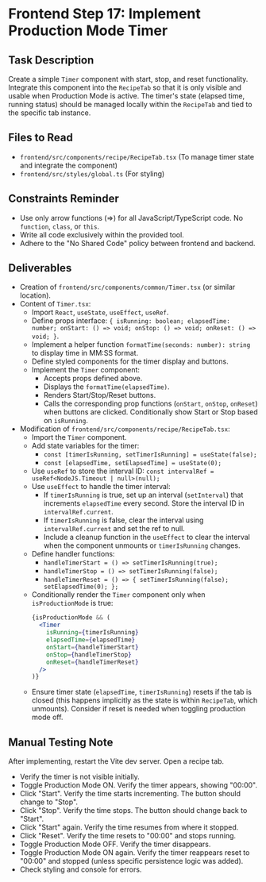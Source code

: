 # Frontend Step 17: Implement Production Mode Timer

## Task Description
Create a simple `Timer` component with start, stop, and reset functionality. Integrate this component into the `RecipeTab` so that it is only visible and usable when Production Mode is active. The timer's state (elapsed time, running status) should be managed locally within the `RecipeTab` and tied to the specific tab instance.

## Files to Read
*   `frontend/src/components/recipe/RecipeTab.tsx` (To manage timer state and integrate the component)
*   `frontend/src/styles/global.ts` (For styling)

## Constraints Reminder
*   Use only arrow functions (=>) for all JavaScript/TypeScript code. No `function`, `class`, or `this`.
*   Write all code exclusively within the provided tool.
*   Adhere to the "No Shared Code" policy between frontend and backend.

## Deliverables
*   Creation of `frontend/src/components/common/Timer.tsx` (or similar location).
*   Content of `Timer.tsx`:
    *   Import `React`, `useState`, `useEffect`, `useRef`.
    *   Define props interface: `{ isRunning: boolean; elapsedTime: number; onStart: () => void; onStop: () => void; onReset: () => void; }`.
    *   Implement a helper function `formatTime(seconds: number): string` to display time in MM:SS format.
    *   Define styled components for the timer display and buttons.
    *   Implement the `Timer` component:
        *   Accepts props defined above.
        *   Displays the `formatTime(elapsedTime)`.
        *   Renders Start/Stop/Reset buttons.
        *   Calls the corresponding prop functions (`onStart`, `onStop`, `onReset`) when buttons are clicked. Conditionally show Start or Stop based on `isRunning`.
*   Modification of `frontend/src/components/recipe/RecipeTab.tsx`:
    *   Import the `Timer` component.
    *   Add state variables for the timer:
        *   `const [timerIsRunning, setTimerIsRunning] = useState(false);`
        *   `const [elapsedTime, setElapsedTime] = useState(0);`
    *   Use `useRef` to store the interval ID: `const intervalRef = useRef<NodeJS.Timeout | null>(null);`
    *   Use `useEffect` to handle the timer interval:
        *   If `timerIsRunning` is true, set up an interval (`setInterval`) that increments `elapsedTime` every second. Store the interval ID in `intervalRef.current`.
        *   If `timerIsRunning` is false, clear the interval using `intervalRef.current` and set the ref to null.
        *   Include a cleanup function in the `useEffect` to clear the interval when the component unmounts or `timerIsRunning` changes.
    *   Define handler functions:
        *   `handleTimerStart = () => setTimerIsRunning(true);`
        *   `handleTimerStop = () => setTimerIsRunning(false);`
        *   `handleTimerReset = () => { setTimerIsRunning(false); setElapsedTime(0); };`
    *   Conditionally render the `Timer` component only when `isProductionMode` is true:
        ```jsx
        {isProductionMode && (
          <Timer
            isRunning={timerIsRunning}
            elapsedTime={elapsedTime}
            onStart={handleTimerStart}
            onStop={handleTimerStop}
            onReset={handleTimerReset}
          />
        )}
        ```
    *   Ensure timer state (`elapsedTime`, `timerIsRunning`) resets if the tab is closed (this happens implicitly as the state is within `RecipeTab`, which unmounts). Consider if reset is needed when toggling production mode off.

## Manual Testing Note
After implementing, restart the Vite dev server. Open a recipe tab.
*   Verify the timer is not visible initially.
*   Toggle Production Mode ON. Verify the timer appears, showing "00:00".
*   Click "Start". Verify the time starts incrementing. The button should change to "Stop".
*   Click "Stop". Verify the time stops. The button should change back to "Start".
*   Click "Start" again. Verify the time resumes from where it stopped.
*   Click "Reset". Verify the time resets to "00:00" and stops running.
*   Toggle Production Mode OFF. Verify the timer disappears.
*   Toggle Production Mode ON again. Verify the timer reappears reset to "00:00" and stopped (unless specific persistence logic was added).
*   Check styling and console for errors.
